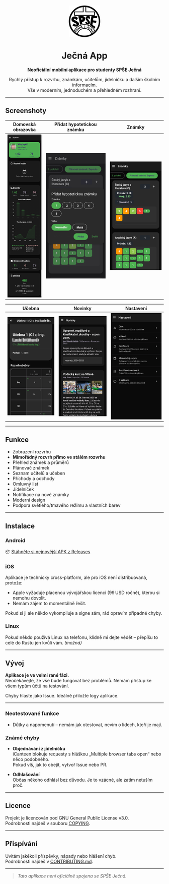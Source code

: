 <p align="center">
  <img src="./assets/images/icon.svg" alt="App Icon" width="100"/>
</p>
<h1 align="center">Ječná App</h1>
<p align="center"><b>Neoficiální mobilní aplikace pro studenty SPŠE Ječná</b></p>

<p align="center">
  Rychlý přístup k rozvrhu, známkám, učitelům, jídelníčku a dalším školním informacím.<br/>
  Vše v moderním, jednoduchém a přehledném rozhraní.
</p>

---

## Screenshoty

| Domovská obrazovka | Přidat hypotetickou známku | Známky |
|--------------------|--------|----------------|
| ![Homepage](./screenshots/homepage.jpg) | ![Přidat známku](./screenshots/add-znamka.jpg) | ![Známky](./screenshots/znamky.jpg) |

| Učebna | Novinky | Nastavení |
|--------|---------|------------|
| ![Učebna](./screenshots/ucebna.jpg) | ![Novinky](./screenshots/novinky.jpg) | ![Nastavení](./screenshots/nastaveni.jpg) |

---

## Funkce

- Zobrazení rozvrhu
- **Mimořádný rozvrh přímo ve stálém rozvrhu**
- Přehled známek a průměrů
- Plánovač známek
- Seznam učitelů a učeben
- Příchody a odchody
- Omluvný list
- Jídelníček
- Notifikace na nové známky
- Moderní design
- Podpora světlého/tmavého režimu a vlastních barev

---

## Instalace

### Android

📦 [Stáhněte si nejnovější APK z Releases](https://github.com/jzitnik-dev/jecnaapp/releases)

### iOS

Aplikace je technicky cross-platform, ale pro iOS není distribuovaná, protože:

- Apple vyžaduje placenou vývojářskou licenci (99 USD ročně), kterou si nemohu dovolit.
- Nemám zájem to momentálně řešit.

Pokud si ji ale někdo vykompiluje a signe sám, rád opravím případné chyby.

### Linux

Pokud někdo používá Linux na telefonu, klidně mi dejte vědět – přepíšu to celé do Rustu jen kvůli vám. *(možná)*

---

## Vývoj

**Aplikace je ve velmi rané fázi.**  
Neočekávejte, že vše bude fungovat bez problémů. Nemám přístup ke všem typům účtů na testování.

Chyby hlaste jako Issue. Ideálně přiložte logy aplikace.

---

### Neotestované funkce

- Důtky a napomenutí – nemám jak otestovat, nevím o lidech, kteří je mají.

### Známé chyby

- **Objednávání z jídelníčku**  
  iCanteen blokuje requesty s hláškou „Multiple browser tabs open“ nebo něco podobného.  
  Pokud víš, jak to obejít, vytvoř Issue nebo PR.

- **Odhlašování**  
  Občas někoho odhlásí bez důvodu. Je to vzácné, ale zatím netuším proč.

---

## Licence

Projekt je licencován pod GNU General Public License v3.0.  
Podrobnosti najdeš v souboru [COPYING](COPYING).

---

## Přispívání

Uvítám jakékoli příspěvky, nápady nebo hlášení chyb.  
Podrobnosti najdeš v [CONTRIBUTING.md](CONTRIBUTING.md).

---

> *Tato aplikace není oficiálně spojena se SPŠE Ječná.*

